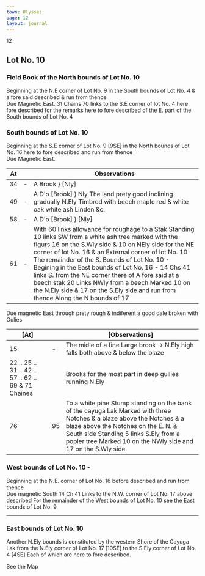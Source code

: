 ```yaml
---
town: Ulysses
page: 12
layout: journal
---
```


12

## Lot No. 10

### Field Book of the North bounds of Lot No. 10

Beginning at the N.E corner of Lot No. 9 in the South bounds of Lot No. 4 & a fore said described & run from thence \
Due Magnetic East. 31 Chains 70 links to the S.E corner of lot No. 4 here fore described for the remarks here to fore described of the E. part of the South bounds of Lot No. 4

### South bounds of Lot No. 10

Beginning at the S.E corner of Lot No. 9 [9SE] in the North bounds of Lot No. 16 here to fore described and run from thence \
Due Magnetic East.

| At |    | Observations |
| -- | -- | ------------ |
| 34 | - | A Brook } [Nly]
| 49 | - | A D'o [Brook] } Nly The land prety good inclining gradually N.Ely Timbred with beech maple red & white oak white ash Linden &c.
| 58 | - | A D'o [Brook] } [Nly]
| 61 | - | With 60 links allowance for roughage to a Stak Standing 10 links SW from a white ash tree marked with the figurs 16 on the S.Wly side & 10 on NEly side for the NE corner of lot No. 16 & an External corner of lot No. 10 The remainder of the S. Bounds of Lot No. 10 - Begining in the East bounds of Lot No. 16 - 14 Chs 41 links S. from the NE corner there of A fore said at a beech stak 20 Links NWly from a beech Marked 10 on the N.Ely side & 17 on the S.Ely side and run from thence Along the N bounds of 17

Due magnetic East through prety rough & indiferent a good dale broken with Gulies

| [At] |    | [Observations] |
| ---- | -- | -------------- |
| 15 | - | The midle of a fine Large brook ->  N.Ely high falls both above & below the blaze
| 22 .. 25 .. 31 .. 42 .. 57 .. 62 .. 69 & 71 Chaines | | Brooks for the most part in deep gullies running N.Ely
| 76 | 95 | To a white pine Stump standing on the bank of the cayuga Lak Marked with three Notches & a blaze above the Notches & a blaze above the Notches on the E. N. & South side Standing 5 links S.Ely from a popler tree Marked 10 on the NWly side and 17 on the S.Wly side.

### West bounds of Lot No. 10 -

Beginning at the N.E. corner of Lot No. 16 before described  and run from thence \
Due magnetic South 14 Ch 41 Links to the N.W. corner of Lot No. 17 above described For the remainder of the West bounds of Lot No. 10 see the East bounds of Lot No. 9

---

### East bounds of Lot No. 10

Another N.Ely bounds is constituted by the western Shore of the Cayuga Lak from the N.Ely corner of Lot No. 17 [10SE] to the S.Ely corner of Lot No. 4 [4SE] Each of which are here to fore described.

See the Map